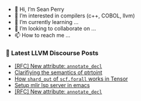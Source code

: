 - 👋 Hi, I’m Sean Perry
- 👀 I’m interested in compilers (c++, COBOL, llvm)
- 🌱 I’m currently learning ...
- 💞️ I’m looking to collaborate on ...
- 📫 How to reach me ...

<!---
s66perry/s66perry is a ✨ special ✨ repository because its `README.md` (this file) appears on your GitHub profile.
You can click the Preview link to take a look at your changes.
--->
### 📕 Latest LLVM Discourse Posts

<!-- DISCOURSE-LLVM:START -->
- [[RFC] New attribute: `annotate_decl`](https://discourse.llvm.org/t/rfc-new-attribute-annotate-decl/84006#post_3)
- [Clarifiying the semantics of ptrtoint](https://discourse.llvm.org/t/clarifiying-the-semantics-of-ptrtoint/83987#post_10)
- [How `shard_out` of `scf.forall` works in Tensor](https://discourse.llvm.org/t/how-shard-out-of-scf-forall-works-in-tensor/84008#post_1)
- [Setup mlir lsp server in emacs](https://discourse.llvm.org/t/setup-mlir-lsp-server-in-emacs/84002#post_3)
- [[RFC] New attribute: `annotate_decl`](https://discourse.llvm.org/t/rfc-new-attribute-annotate-decl/84006#post_2)
<!-- DISCOURSE-LLVM:END -->
